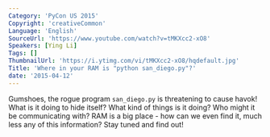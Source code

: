 ```yaml
---
Category: 'PyCon US 2015'
Copyright: 'creativeCommon'
Language: 'English'
SourceUrl: 'https://www.youtube.com/watch?v=tMKXcc2-xO8'
Speakers: [Ying Li]
Tags: []
ThumbnailUrl: 'https://i.ytimg.com/vi/tMKXcc2-xO8/hqdefault.jpg'
Title: 'Where in your RAM is "python san_diego.py"?'
date: '2015-04-12'
---
```

Gumshoes, the rogue program `san_diego.py` is threatening to cause havok!  What is it doing to hide itself?  What kind of things is it doing?  Who might it be communicating with?  RAM is a big place - how can we even find it, much less any of this information? Stay tuned and find out!

